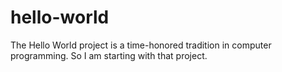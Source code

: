 # hello-world
The Hello World project is a time-honored tradition in computer programming. So I am starting with that project.
